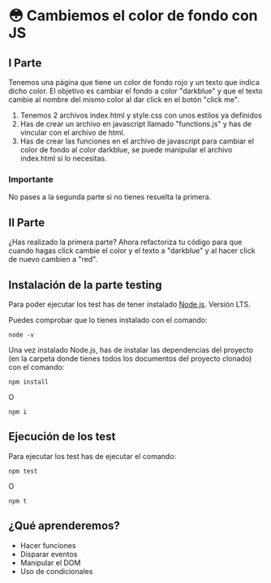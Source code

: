 # :flushed: Cambiemos el color de fondo con JS

## I Parte

Tenemos una página que tiene un color de fondo rojo y un texto que indica dicho color. El objetivo es cambiar el fondo a color "darkblue" y que el texto cambie al nombre del mismo color al dar click en el botón "click me".

1. Tenemos 2 archivos index.html y style.css con unos estilos ya definidos
2. Has de crear un archivo en javascript llamado "functions.js" y has de vincular con el archivo de html.
3. Has de crear las funciones en el archivo de javascript para cambiar el color de fondo al color darkblue, se puede manipular el archivo index.html si lo necesitas.

### Importante
No pases a la segunda parte si no tienes resuelta la primera.

## II Parte

¿Has realizado la primera parte?
Ahora refactoriza tu código para que cuando hagas click cambie el color y el texto a "darkblue" y al hacer click de nuevo cambien a "red".

## Instalación de la parte testing

Para poder ejecutar los test has de tener instalado [Node.js](https://nodejs.org/es/). Versión LTS.

Puedes comprobar que lo tienes instalado con el comando:

```
node -v
```

Una vez instalado Node.js, has de instalar las dependencias del proyecto (en la carpeta donde tienes todos los documentos del proyecto clonado) con el comando:

```
npm install
```
O 
```
npm i
```

## Ejecución de los test

Para ejecutar los test has de ejecutar el comando:

```
npm test
```
O
```
npm t
```


## ¿Qué aprenderemos?

- Hacer funciones
- Disparar eventos
- Manipular el DOM
- Uso de condicionales